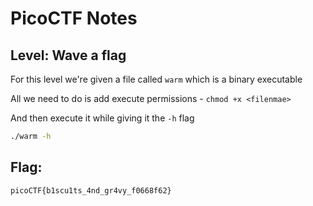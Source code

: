 # PicoCTF Notes
## Level: Wave a flag

For this level we're given a file called `warm` which is a binary executable

All we need to do is add execute permissions - `chmod +x <filenmae>`

And then execute it while giving it the `-h` flag

```bash
./warm -h
```

## Flag:
``` picoCTF{b1scu1ts_4nd_gr4vy_f0668f62} ```